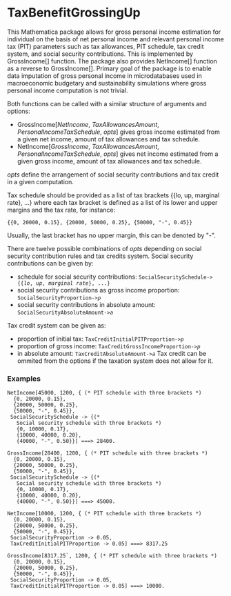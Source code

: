 # TaxBenefitGrossingUp

This Mathematica package allows for gross personal income estimation for individual on the basis of net personal income and relevant personal income tax (PIT) parameters such as tax allowances, PIT schedule, tax credit system, and social security contributions. This is implemented by GrossIncome[] function. The package also provides NetIncome[] function as a reverse to GrossIncome[]. Primary goal of the package is to enable data imputation of gross personal income in microdatabases used in macroeconomic budgetary and sustainability simulations where gross personal income computation is not trivial.

Both functions can be called with a similar structure of arguments and options:
- GrossIncome[*NetIncome*, *TaxAllowancesAmount*, *PersonalIncomeTaxSchedule*, *opts*] gives gross income estimated from a given net income, amount of tax allowances and tax schedule. 
- NetIncome[*GrossIncome*, *TaxAllowancesAmount*, *PersonalIncomeTaxSchedule*, *opts*] gives net income estimated from a given gross income, amount of tax allowances and tax schedule. 

*opts* define the arrangement of social security contributions and tax credit in a given computation.

Tax schedule should be provided as a list of tax brackets {{lo, up, marginal rate}, ...} where each tax bracket is defined as a list of its lower and upper margins and the tax rate, for instance:

`{{0, 20000, 0.15},
 {20000, 50000, 0.25},
 {50000, "-", 0.45}}`

Usually, the last bracket has no upper margin, this can be denoted by "-".

There are twelve possible combinations of *opts* depending on social security contribution rules and tax credits system. Social security contributions can be given by:
- schedule for social security contributions: 
`SocialSecuritySchedule->{{`*`lo`*`, `*`up`*`, `*`marginal rate`*`}, ...}`
- social security contributions as gross income proportion: 
`SocialSecurityProportion->`*`p`*
- social security contributions in absolute amount: 
`SocialSecurityAbsoluteAmount->`*`a`*

Tax credit system can be given as:
- proportion of initial tax: 
`TaxCreditInitialPITProportion->`*`p`*
- proportion of gross income: 
`TaxCreditGrossIncomeProportion->`*`p`*
- in absolute amount: 
`TaxCreditAbsoluteAmount->`*`a`*
Tax credit can be ommited from the options if the taxation system 
does not allow for it.


### Examples

```
NetIncome[45000, 1200, { (* PIT schedule with three brackets *)
  {0, 20000, 0.15},
  {20000, 50000, 0.25},
  {50000, "-", 0.45}},
 SocialSecuritySchedule -> {(* 
   Social security schedule with three brackets *)
   {0, 10000, 0.17},
   {10000, 40000, 0.20},
   {40000, "-", 0.50}}] ===> 28400.
```

```
GrossIncome[28400, 1200, { (* PIT schedule with three brackets *)
  {0, 20000, 0.15},
  {20000, 50000, 0.25},
  {50000, "-", 0.45}},
 SocialSecuritySchedule -> {(* 
   Social security schedule with three brackets *)
   {0, 10000, 0.17},
   {10000, 40000, 0.20},
   {40000, "-", 0.50}}] ===> 45000.
```

```
NetIncome[10000, 1200, { (* PIT schedule with three brackets *)
  {0, 20000, 0.15},
  {20000, 50000, 0.25},
  {50000, "-", 0.45}},
 SocialSecurityProportion -> 0.05,
 TaxCreditInitialPITProportion -> 0.05] ===> 8317.25
```

```
GrossIncome[8317.25`, 1200, { (* PIT schedule with three brackets *)
  {0, 20000, 0.15},
  {20000, 50000, 0.25},
  {50000, "-", 0.45}},
 SocialSecurityProportion -> 0.05,
 TaxCreditInitialPITProportion -> 0.05] ===> 10000.
```

